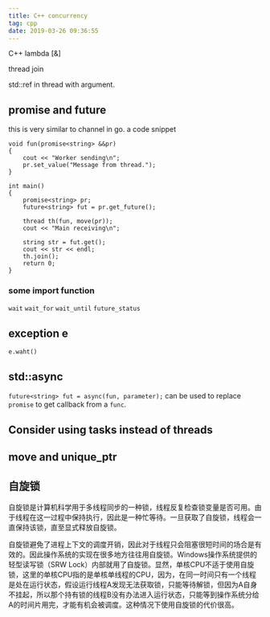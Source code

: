 ```yaml
---
title: C++ concurrency
tag: cpp
date: 2019-03-26 09:36:55
---
```


C++ lambda [&]

thread join

std::ref in thread with argument.

## promise and future

this is very similar to channel in go. a code snippet

```
void fun(promise<string> &&pr)
{
	cout << "Worker sending\n";
	pr.set_value("Message from thread.");
}

int main()
{
	promise<string> pr;
	future<string> fut = pr.get_future();

	thread th(fun, move(pr));
	cout << "Main receiving\n";

	string str = fut.get();
	cout << str << endl;
	th.join();
	return 0;
}
```
### some import function

`wait` `wait_for` `wait_until` `future_status`

## exception e

`e.waht()`

## std::async

`future<string> fut = async(fun, parameter);` can be used to replace `promise` to get callback from a `func`.

## Consider using tasks instead of threads

## move and unique_ptr

## 自旋锁
自旋锁是计算机科学用于多线程同步的一种锁，线程反复检查锁变量是否可用。由于线程在这一过程中保持执行，因此是一种忙等待。一旦获取了自旋锁，线程会一直保持该锁，直至显式释放自旋锁。

自旋锁避免了进程上下文的调度开销，因此对于线程只会阻塞很短时间的场合是有效的。因此操作系统的实现在很多地方往往用自旋锁。Windows操作系统提供的轻型读写锁（SRW Lock）内部就用了自旋锁。显然，单核CPU不适于使用自旋锁，这里的单核CPU指的是单核单线程的CPU，因为，在同一时间只有一个线程是处在运行状态，假设运行线程A发现无法获取锁，只能等待解锁，但因为A自身不挂起，所以那个持有锁的线程B没有办法进入运行状态，只能等到操作系统分给A的时间片用完，才能有机会被调度。这种情况下使用自旋锁的代价很高。